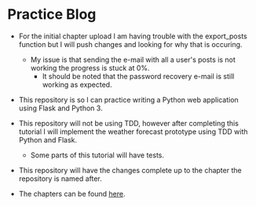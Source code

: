 # Practice Blog #

- For the initial chapter upload I am having trouble with the export_posts function but I will push changes
and looking for why that is occuring.
    - My issue is that sending the e-mail with all a user's posts is not working the progress is stuck
    at 0%.
        - It should be noted that the password recovery e-mail is still working as expected.

- This repository is so I can practice writing a Python web application using Flask and Python 3.

- This repository will not be using TDD, however after completing this tutorial I will implement the weather forecast prototype using TDD with Python and Flask.
    - Some parts of this tutorial will have tests.

- This repository will have the changes complete up to the chapter the repository is named after.

- The chapters can be found [here](https://blog.miguelgrinberg.com/post/the-flask-mega-tutorial-part-i-hello-world).